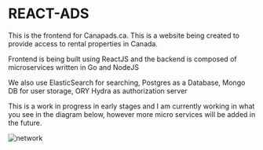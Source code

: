 
# REACT-ADS
This is the frontend for Canapads.ca.  This is a website being created to provide access to rental properties in Canada. 

Frontend is being built using ReactJS and the backend is composed of microservices written in Go and NodeJS

We also use ElasticSearch for searching, Postgres as a Database, Mongo DB for user storage, ORY Hydra as authorization server 

This is a work in progress in early stages and I am currently working in what you see in the diagram below, however more micro services will be added in the future.



![network](https://jorgebautista.dev/images/canapads/canapads2.png)
